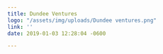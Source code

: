 ```yaml
---
title: Dundee Ventures
logo: "/assets/img/uploads/Dundee ventures.png"
link: ''
date: 2019-01-03 12:28:04 -0600

---
```

